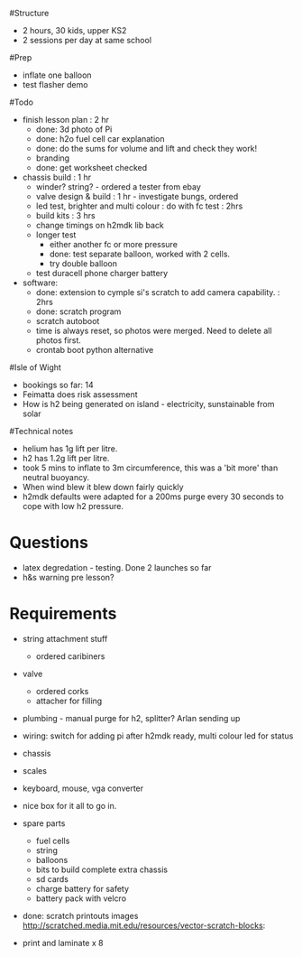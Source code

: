 #Structure

* 2 hours, 30 kids, upper KS2
* 2 sessions per day at same school

#Prep

* inflate one balloon
* test flasher demo

#Todo

* finish lesson plan : 2 hr
    * done: 3d photo of Pi
    * done: h2o fuel cell car explanation
    * done: do the sums for volume and lift and check they work!
    * branding
    * done: get worksheet checked
* chassis build : 1 hr
    * winder? string? - ordered a tester from ebay
    * valve design & build : 1 hr - investigate bungs, ordered
    * led test, brighter and multi colour : do with fc test : 2hrs
    * build kits : 3 hrs
    * change timings on h2mdk lib back
    * longer test
        * either another fc or more pressure
        * done: test separate balloon, worked with 2 cells.
        * try double balloon
    * test duracell phone charger battery
* software:
    * done: extension to cymple si's scratch to add camera capability. : 2hrs
    * done: scratch program
    * scratch autoboot
    * time is always reset, so photos were merged. Need to delete all photos first.
    * crontab boot python alternative

#Isle of Wight

* bookings so far: 14
* Feimatta does risk assessment
* How is h2 being generated on island - electricity, sunstainable from solar

#Technical notes

* helium has 1g lift per litre.
* h2 has 1.2g lift per litre.
* took 5 mins to inflate to 3m circumference, this was a 'bit more' than neutral buoyancy. 
* When wind blew it blew down fairly quickly
* h2mdk defaults were adapted for a 200ms purge every 30 seconds to cope with low h2 pressure.

# Questions

* latex degredation - testing. Done 2 launches so far
* h&s warning pre lesson?

# Requirements 

* string attachment stuff
    * ordered caribiners
* valve
    * ordered corks
    * attacher for filling
* plumbing - manual purge for h2, splitter? Arlan sending up
* wiring: switch for adding pi after h2mdk ready, multi colour led for status
* chassis
* scales
* keyboard, mouse, vga converter
* nice box for it all to go in.
* spare parts
    * fuel cells
    * string
    * balloons
    * bits to build complete extra chassis
    * sd cards
    * charge battery for safety
    * battery pack with velcro
    
* done: scratch printouts images http://scratched.media.mit.edu/resources/vector-scratch-blocks:
* print and laminate x 8




